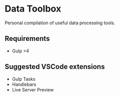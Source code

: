 # Data Toolbox

Personal compilation of useful data processing tools.

## Requirements

* Gulp >4

## Suggested VSCode extensions

* Gulp Tasks
* Handlebars
* Live Server Preview
